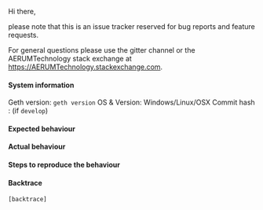 Hi there,

please note that this is an issue tracker reserved for bug reports and feature requests.

For general questions please use the gitter channel or the AERUMTechnology stack exchange at https://AERUMTechnology.stackexchange.com.

#### System information

Geth version: `geth version`
OS & Version: Windows/Linux/OSX
Commit hash : (if `develop`)

#### Expected behaviour


#### Actual behaviour


#### Steps to reproduce the behaviour


#### Backtrace

````
[backtrace]
````
